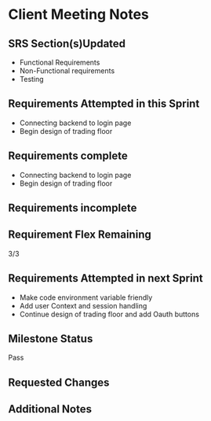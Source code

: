 # Client Meeting Notes

## SRS Section(s)Updated

- Functional Requirements
- Non-Functional requirements
- Testing

## Requirements Attempted in this Sprint

- Connecting backend to login page
- Begin design of trading floor

## Requirements complete

- Connecting backend to login page
- Begin design of trading floor

## Requirements incomplete


## Requirement Flex Remaining

3/3

## Requirements Attempted in next Sprint

- Make code environment variable friendly
- Add user Context and session handling
- Continue design of trading floor and add Oauth buttons

## Milestone Status

Pass

## Requested Changes


## Additional Notes


